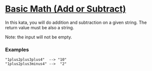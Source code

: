 # [Basic Math (Add or Subtract)](https://www.codewars.com/kata/5809b62808ad92e31b000031) #

In this kata, you will do addition and subtraction on a given string. The return value must be also a string.

Note: the input will not be empty.

### Examples ###

    "1plus2plus3plus4"  --> "10"
    "1plus2plus3minus4" -->  "2"

